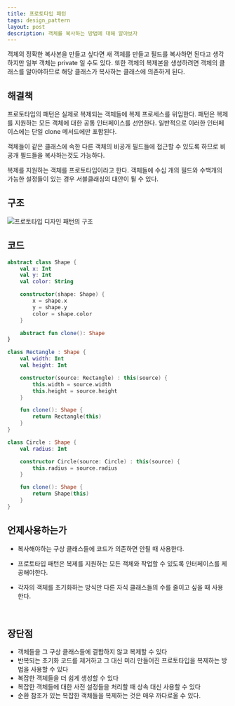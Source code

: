 ```yaml
---
title: 프로토타입 패턴
tags: design_pattern
layout: post
description: 객체를 복사하는 방법에 대해 알아보자
---
```


객체의 정확한 복사본을 만들고 싶다면 새 객체를 만들고 필드를 복사하면 된다고 생각하지만 일부 객체는 private 일 수도 있다. 또한 객체의 복제본을 생성하려면 객체의 클래스를 알아야하므로 해당 클래스가 복사하는 클래스에 의존하게 된다.

## 해결책

프로토타입의 패턴은 실제로 복제되는 객체들에 복제 프로세스를 위임한다. 패턴은 복제를 지원하는 모든 객체에 대한 공통 인터페이스를 선언한다. 일반적으로 이러한 인터페이스에는 단일 clone 메서드에만 포함된다.

객체들이 같은 클래스에 속한 다른 객체의 비공개 필드들에 접근할 수 있도록 하므로 비공개 필드들을 복사하는것도 가능하다.

복제를 지원하는 객체를 프로토타입이라고 한다. 객체들에 수십 개의 필드와 수백개의 가능한 설정들이 있는 경우 서블클래싱의 대안이 될 수 있다.

## 구조

![프로토타입 디자인 패턴의 구조](https://refactoring.guru/images/patterns/diagrams/prototype/structure.png)

## 코드

```kotlin
abstract class Shape {
    val x: Int
    val y: Int
    val color: String

    constructor(shape: Shape) {
        x = shape.x
        y = shape.y
        color = shape.color
    }

    abstract fun clone(): Shape
}

class Rectangle : Shape {
    val width: Int
    val height: Int

    constructor(source: Rectangle) : this(source) {
        this.width = source.width
        this.height = source.height
    }

    fun clone(): Shape {
        return Rectangle(this)
    }
}

class Circle : Shape {
    val radius: Int

    constructor Circle(source: Circle) : this(source) {
        this.radius = source.radius
    }

    fun clone(): Shape {
        return Shape(this)
    }
}

```

## 언제사용하는가

- 복사해야하는 구상 클래스들에 코드가 의존하면 안될 때 사용한다.

- 프로토타입 패턴은 복제를 지원하는 모든 객체와 작업할 수 있도록 인터페이스를 제공해야한다.

- 각자의 객체를 초기화하는 방식만 다른 자식 클래스들의 수를 줄이고 싶을 때 사용한다.

  ​

## 장단점

- 객체들을 그 구상 클래스들에 결합하지 않고 복제할 수 있다
- 반복되는 초기화 코드를 제거하고 그 대신 미리 만들어진 프로토타입을 복제하는 방법을 사용할 수 있다
- 복잡한 객체들을 더 쉽게 생성할 수 있다
- 복잡한 객체들에 대한 사전 설정들을 처리할 때 상속 대신 사용할 수 있다
- 순환 참조가 있는 복잡한 객체들을 복제하는 것은 매우 까다로울 수 있다.